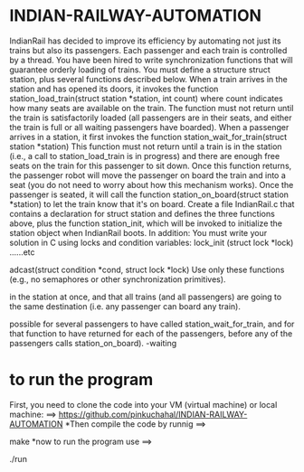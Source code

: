 # INDIAN-RAILWAY-AUTOMATION
IndianRail has decided to improve its efficiency by automating not just its trains but also its passengers. Each passenger and each train is controlled by a thread. You have been hired to write synchronization functions that will guarantee orderly loading of trains. You must define a structure struct station, plus several functions described below. 
When a train arrives in the station and has opened its doors, it invokes the function station_load_train(struct station *station, int count) where count indicates how many seats are available on the train. The function must not return until the train is satisfactorily loaded (all passengers are in their seats, and either the train is full or all waiting passengers have boarded). 
When a passenger arrives in a station, it first invokes the function station_wait_for_train(struct station *station) 
This function must not return until a train is in the station (i.e., a call to station_load_train is in progress) and there are enough free seats on the train for this passenger to sit down. Once this function returns, the passenger robot will move the passenger on board the train and into a seat (you do not need to worry about how this mechanism works). Once the passenger is seated, it will call the function station_on_board(struct station *station) to let the train know that it's on board. 
Create a file IndianRail.c that contains a declaration for struct station and defines the three functions above, plus the function station_init, which will be invoked to initialize the station object when IndianRail boots. In addition: 
You must write your solution in C using locks and condition variables: lock_init (struct lock *lock) ......etc
 
 
 
 
 
 adcast(struct condition *cond, struct lock *lock) 
Use only these functions (e.g., no semaphores or other synchronization primitives). 
 
  in the station at once, and that 
all trains (and all passengers) are going to the same destination (i.e. any passenger can board any train). 
 
possible for several passengers to have called station_wait_for_train, and for that function to have returned for each of the passengers, before any of the passengers calls station_on_board). 
 -waiting 
# to run the program


First, you need to clone the code into your VM (virtual machine) or local machine: ==> https://github.com/pinkuchahal/INDIAN-RAILWAY-AUTOMATION
*Then compile the code by runnig ==>

make
*now to run the program use ==>

./run


